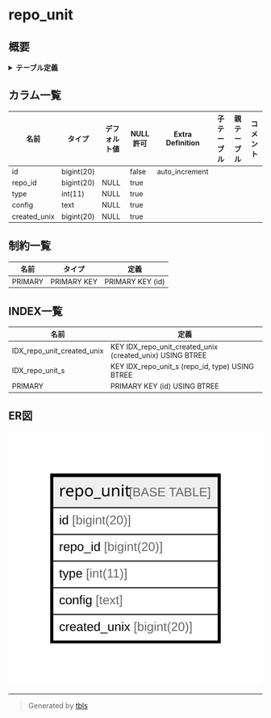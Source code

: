 # repo_unit

## 概要

<details>
<summary><strong>テーブル定義</strong></summary>

```sql
CREATE TABLE `repo_unit` (
  `id` bigint(20) NOT NULL AUTO_INCREMENT,
  `repo_id` bigint(20) DEFAULT NULL,
  `type` int(11) DEFAULT NULL,
  `config` text DEFAULT NULL,
  `created_unix` bigint(20) DEFAULT NULL,
  PRIMARY KEY (`id`),
  KEY `IDX_repo_unit_s` (`repo_id`,`type`),
  KEY `IDX_repo_unit_created_unix` (`created_unix`)
) ENGINE=InnoDB DEFAULT CHARSET=utf8mb4 ROW_FORMAT=DYNAMIC
```

</details>

## カラム一覧

| 名前           | タイプ        | デフォルト値       | NULL許可   | Extra Definition | 子テーブル      | 親テーブル      | コメント     |
| ------------ | ---------- | ------------ | -------- | ---------------- | ---------- | ---------- | -------- |
| id           | bigint(20) |              | false    | auto_increment   |            |            |          |
| repo_id      | bigint(20) | NULL         | true     |                  |            |            |          |
| type         | int(11)    | NULL         | true     |                  |            |            |          |
| config       | text       | NULL         | true     |                  |            |            |          |
| created_unix | bigint(20) | NULL         | true     |                  |            |            |          |

## 制約一覧

| 名前      | タイプ         | 定義               |
| ------- | ----------- | ---------------- |
| PRIMARY | PRIMARY KEY | PRIMARY KEY (id) |

## INDEX一覧

| 名前                         | 定義                                                        |
| -------------------------- | --------------------------------------------------------- |
| IDX_repo_unit_created_unix | KEY IDX_repo_unit_created_unix (created_unix) USING BTREE |
| IDX_repo_unit_s            | KEY IDX_repo_unit_s (repo_id, type) USING BTREE           |
| PRIMARY                    | PRIMARY KEY (id) USING BTREE                              |

## ER図

![er](repo_unit.svg)

---

> Generated by [tbls](https://github.com/k1LoW/tbls)
